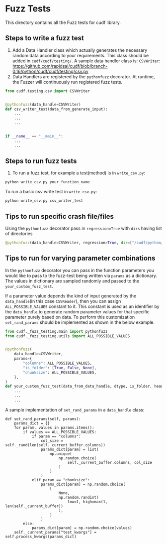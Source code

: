 # Fuzz Tests

This directory contains all the Fuzz tests for cudf library.

## Steps to write a fuzz test

1. Add a Data Handler class which actually generates the necessary random data according to your requirements. This class should be added in `cudf/cudf/testing/`. A sample data handler class is: `CSVWriter`: https://github.com/rapidsai/cudf/blob/branch-0.16/python/cudf/cudf/testing/csv.py
2. Data Handlers are registered by the `pythonfuzz` decorator. At runtime, the Fuzzer will continuously run registered fuzz tests.

```python
from cudf.testing.csv import CSVWriter


@pythonfuzz(data_handle=CSVWriter)
def csv_writer_test(data_from_generate_input):
    ...
    ...
    ...


if __name__ == "__main__":
    ...
    ...
```

## Steps to run fuzz tests

1. To run a fuzz test, for example a test(method) is in `write_csv.py`:

```bash
python write_csv.py your_function_name
```

To run a basic csv write test in `write_csv.py`:

```bash
python write_csv.py csv_writer_test
```

## Tips to run specific crash file/files

Using the `pythonfuzz` decorator pass in `regression=True` with `dirs` having list of directories

```python
@pythonfuzz(data_handle=CSVWriter, regression=True, dir=["/cudf/python/cudf/cudf/_fuzz_testing"])
```

## Tips to run for varying parameter combinations

In the `pythonfuzz` decorator you can pass in the function parameters you would like to pass to the
fuzz-test being written via `params` as a dictionary. The values in dictionary are sampled randomly
and passed to the `your_custom_fuzz_test`.

If a parameter value depends the kind of input generated by the `data_handle`(in this case `CSVReader`),
then you can assign `ALL_POSSIBLE_VALUES` constant to it. This constant is used as an identifier by the
`data_handle` to generate random parameter values for that specific parameter purely based on data.
To perform this customization `set_rand_params` should be implemented as shown in the below example.

```python
from cudf._fuzz_testing.main import pythonfuzz
from cudf._fuzz_testing.utils import ALL_POSSIBLE_VALUES


@pythonfuzz(
    data_handle=CSVWriter,
    params={
        "columns": ALL_POSSIBLE_VALUES,
        "is_folder": [True, False, None],
        "chunksize": ALL_POSSIBLE_VALUES,
    },
)
def your_custom_fuzz_test(data_from_data_handle, dtype, is_folder, header):
    ...
    ...
    ...
```

A sample implementation of `set_rand_params` in a `data_handle` class:

```
def set_rand_params(self, params):
    params_dict = {}
    for param, values in params.items():
        if values == ALL_POSSIBLE_VALUES:
            if param == "columns":
                col_size = self._rand(len(self._current_buffer.columns))
                params_dict[param] = list(
                    np.unique(
                        np.random.choice(
                            self._current_buffer.columns, col_size
                        )
                    )
                )
            elif param == "chunksize":
                params_dict[param] = np.random.choice(
                    [
                        None,
                        np.random.randint(
                            low=1, high=max(1, len(self._current_buffer))
                        ),
                    ]
                )
        else:
            params_dict[param] = np.random.choice(values)
    self._current_params["test_kwargs"] = self.process_kwargs(params_dict)
```

